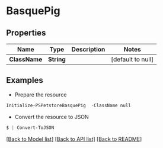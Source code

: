 # BasquePig
## Properties

Name | Type | Description | Notes
------------ | ------------- | ------------- | -------------
**ClassName** | **String** |  | [default to null]

## Examples

- Prepare the resource
```powershell
Initialize-PSPetstoreBasquePig  -ClassName null
```

- Convert the resource to JSON
```powershell
$ | Convert-ToJSON
```

[[Back to Model list]](../README.md#documentation-for-models) [[Back to API list]](../README.md#documentation-for-api-endpoints) [[Back to README]](../README.md)

